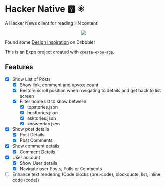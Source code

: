 # Hacker Native 🆈 ⚛️

A Hacker News client for reading HN content!

<div style="text-align: center;">
<img src="https://github.com/user-attachments/assets/db67fc81-b2fa-4c7c-9f92-f093cb4e1e9f" />
</div>


Found some [Design Inspiration]( https://dribbble.com/shots/21381309-Mobile-News-Site-Redesign-Hacker-News#) on Dribbble!

This is an [Expo](https://expo.dev) project created with [`create-expo-app`](https://www.npmjs.com/package/create-expo-app).

## Features

- [X] Show List of Posts
  - [X] Show link, comment and upvote count
  - [X] Restore scroll position when navigating to details and get back to list screen
  - [X] Filter home list to show between:
    - [X] topstories.json
    - [X] besttories.json
    - [X] asktories.json
    - [X] showtories.json
- [X] Show post details
  - [X] Post Details
  - [X] Post Comments
- [X] Show comment details
  - [X] Comment Details
- [X] User account
  - [X] Show User details
  - [X] Navigate user Posts, Polls or Comments
- [ ] Enhance text rendering (Code blocks (pre>code), blockquote, list, inline code (code))
